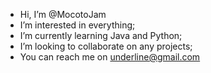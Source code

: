 - Hi, I’m @MocotoJam
- I’m interested in everything; 
- I’m currently learning Java and Python;
- I’m looking to collaborate on any projects;
- You can reach me on underline@gmail.com

